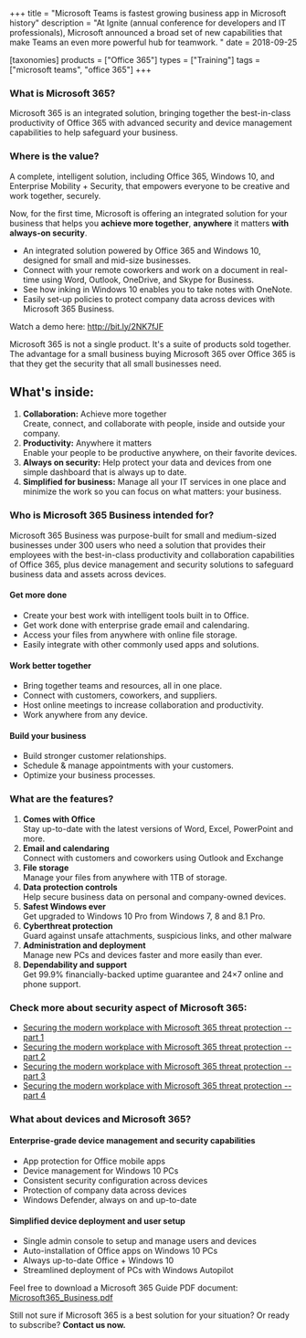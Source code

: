 +++
title = "Microsoft Teams is fastest growing business app in Microsoft history"
description = "At Ignite (annual conference for developers and IT professionals),  Microsoft announced a broad set of new capabilities that make Teams an even more powerful hub for teamwork. "
date = 2018-09-25

[taxonomies]
products = ["Office 365"]
types = ["Training"]
tags = ["microsoft teams", "office 365"]
+++

### What is Microsoft 365?

Microsoft 365 is an integrated solution, bringing together the
best-in-class productivity of Office 365 with advanced security and
device management capabilities to help safeguard your business.

### Where is the value?

A complete, intelligent solution, including Office 365, Windows 10, and
Enterprise Mobility + Security, that empowers everyone to be creative
and work together, securely.

Now, for the first time, Microsoft is offering an integrated solution
for your business that helps you **achieve more together**, **anywhere**
it matters **with always-on security**.

-   An integrated solution powered by Office 365 and Windows 10,
    designed for small and mid-size businesses.
-   Connect with your remote coworkers and work on a document in
    real-time using Word, Outlook, OneDrive, and Skype for Business.
-   See how inking in Windows 10 enables you to take notes with OneNote.
-   Easily set-up policies to protect company data across devices with
    Microsoft 365 Business.

Watch a demo here: <http://bit.ly/2NK7fJF>

Microsoft 365 is not a single product. It's a suite of products sold
together. The advantage for a small business buying Microsoft 365 over
Office 365 is that they get the security that all small businesses need.

What's inside:
--------------

1.  **Collaboration:** Achieve more together\
    Create, connect, and collaborate with people, inside and outside
    your company.
2.  **Productivity:** Anywhere it matters\
    Enable your people to be productive anywhere, on their favorite
    devices.
3.  **Always on security:** Help protect your data and devices from one
    simple dashboard that is always up to date.
4.  **Simplified for business:** Manage all your IT services in one
    place and minimize the work so you can focus on what matters: your
    business.

### Who is Microsoft 365 Business intended for?

Microsoft 365 Business was purpose-built for small and medium-sized
businesses under 300 users who need a solution that provides their
employees with the best-in-class productivity and collaboration
capabilities of Office 365, plus device management and security
solutions to safeguard business data and assets across devices.

#### Get more done

-   Create your best work with intelligent tools built in to Office.
-   Get work done with enterprise grade email and calendaring.
-   Access your files from anywhere with online file storage.
-   Easily integrate with other commonly used apps and solutions.

#### Work better together

-   Bring together teams and resources, all in one place.
-   Connect with customers, coworkers, and suppliers.
-   Host online meetings to increase collaboration and productivity.
-   Work anywhere from any device.

#### Build your business

-   Build stronger customer relationships.
-   Schedule & manage appointments with your customers.
-   Optimize your business processes.

### What are the features?

1.  **Comes with Office**\
    Stay up-to-date with the latest versions of Word, Excel, PowerPoint
    and more.
2.  **Email and calendaring**\
    Connect with customers and coworkers using Outlook and Exchange
3.  **File storage**\
    Manage your files from anywhere with 1TB of storage.
4.  **Data protection controls**\
    Help secure business data on personal and company-owned devices.
5.  **Safest Windows ever**\
    Get upgraded to Windows 10 Pro from Windows 7, 8 and 8.1 Pro.
6.  **Cyberthreat protection**\
    Guard against unsafe attachments, suspicious links, and other
    malware
7.  **Administration and deployment**\
    Manage new PCs and devices faster and more easily than ever.
8.  **Dependability and support**\
    Get 99.9% financially-backed uptime guarantee and 24×7 online and
    phone support.

### Check more about security aspect of Microsoft 365:

-   [Securing the modern workplace with Microsoft 365 threat protection
    -- part
    1](https://cloudblogs.microsoft.com/microsoftsecure/2018/04/24/securing-the-modern-workplace-with-microsoft-365-threat-protection-part-1/)
-   [Securing the modern workplace with Microsoft 365 threat protection
    -- part
    2](https://cloudblogs.microsoft.com/microsoftsecure/2018/04/24/securing-the-modern-workplace-with-microsoft-365-threat-protection-part-2/)
-   [Securing the modern workplace with Microsoft 365 threat protection
    -- part
    3](https://cloudblogs.microsoft.com/microsoftsecure/2018/04/24/securing-the-modern-workplace-with-microsoft-365-threat-protection-part-3/)
-   [Securing the modern workplace with Microsoft 365 threat protection
    -- part
    4](https://cloudblogs.microsoft.com/microsoftsecure/2018/04/24/securing-the-modern-workplace-with-microsoft-365-threat-protection-part-4/)

### What about devices and Microsoft 365?

#### Enterprise-grade device management and security capabilities

-   App protection for Office mobile apps
-   Device management for Windows 10 PCs
-   Consistent security configuration across devices
-   Protection of company data across devices
-   Windows Defender, always on and up-to-date

#### Simplified device deployment and user setup

-   Single admin console to setup and manage users and devices
-   Auto-installation of Office apps on Windows 10 PCs
-   Always up-to-date Office + Windows 10
-   Streamlined deployment of PCs with Windows Autopilot

Feel free to download a Microsoft 365 Guide PDF document:\
[Microsoft365\_Business.pdf](https://o365hq.com/File+download/11/Microsoft365_Business.pdf)

Still not sure if Microsoft 365 is a best solution for your situation?
Or ready to subscribe? **Contact us now.**